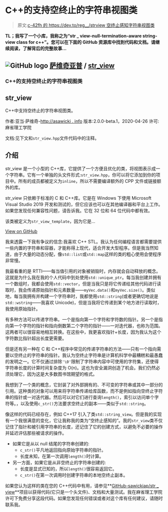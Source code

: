 # C++的支持空终止的字符串视图类

> 原文:[c-42fh 的 https://dev.to/reg__/strview 空终止感知字符串视图类](https://dev.to/reg__/strview---null-termination-aware-string-view-class-for-c-42fh)

**TL；我写了一个小库，我称之为“str _ view-null-termination-aware string-view class for c++”。您可以在下面的 GitHub 资源库中找到代码和文档。请继续阅读，了解背后的完整故事...**

## ![GitHub logo](../Images/292a238c61c5611a7f4d07a21d9e8e0a.png) [萨维奇亚普](https://github.com/sawickiap) / [ str_view](https://github.com/sawickiap/str_view)

### C++的支持空终止的字符串视图类

<article class="markdown-body entry-content container-lg" itemprop="text">

# str_view

C++中支持空终止的字符串视图类。

作者:亚当·萨维奇-[http://asawicki . info](http://asawicki.info)
版本:2.0.0-beta.1，2020-04-26
许可:麻省理工学院

文档:见下文和`str_view.hpp`文件代码中的注释。

# 介绍

str_view 是一个小型的 C++库，它提供了一个方便且优化的类，将视图表示成一个字符串。它有一个单独的头文件形式:`str_view.hpp`，你可以将它添加到你的项目中。所有的成员都被定义为`inline`，所以不需要编译额外的 CPP 文件或链接额外的库。

str_view 只依赖于标准的 C 和 C++库。它是在 Windows 下使用 Microsoft Visual Studio 2019 开发和测试的，但它应该也可以在其他编译器和平台上工作。如果您发现任何兼容性问题，请告诉我。它在 32 位和 64 位代码中都有效。

该类被定义为`str_view_template`，因为它是…

</article>

[View on GitHub](https://github.com/sawickiap/str_view)

我来透露一下我有争议的信念:我喜欢 C++ STL。我认为任何编程语言都需要提供一些内置的字符串和容器，才能称得上现代，适合开发大型程序。但是我当然知道，由于大量的动态分配，像`std::list`或`std::map`这样的类的粗心使用会使程序非常慢。

我最看重的是 RTTI——每当值引用的对象被销毁时，内存就会自动释放的概念。这就是为什么我在我的个人代码中到处使用`std::unique_ptr`。每当我创建并拥有一个数组时，我都会使用`std::vector`，但是当我只是将它传递给其他代码进行读取时，我会传递原始指针和元素数量——`myVec.data()`和`myVec.size()`。类似地，每当我拥有并构建一个字符串时，我都使用`std::string`(或者更确切地说是`std::wstring`——我喜欢 Unicode)，但是当我将它传递到某个地方进行读取时，我使用原始指针。

有多种方法可以传递字符串。一个是指向第一个字符和字符数的指针。另一个是指向第一个字符的指针和指向倒数第二个字符的指针——一对迭代器，也称为范围。这两者可以很容易地相互转换。在这些中，我更喜欢指针+长度，因为我认为这个字符数比指针超出长度更需要。

但是还有另一种在 C 和 C++程序中常见的传递字符串的方法——只有一个指向需要以空终止的字符串的指针。我认为空终止字符串是计算机科学中最糟糕和最愚蠢的发明之一。它不仅通过排除`'\0'`限制了字符串内容中可使用的字符集，还使得字符串长度的计算时间复杂度为 O(n)。这也为安全漏洞创造了机会。我们仍然必须处理它，因为这是大多数图书馆期望的格式。

我想到了一个类的概念，它封装了对外部拥有的、不可变的字符串或其中一部分的引用。这种类的对象可以用来将字符串传递给库函数，而不是例如指向空终止字符串的指针或一对迭代器。然后可以对它们进行查询`length()`，索引以访问单个字符等。，以及使用`c_str()`方法要求空终止的副本——类似于`std::string`。

像这样的代码已经存在，例如 C++17 引入了类`std::string_view`。但是我的实现有一个我很满意的变化，它让我称我的类为“空终止感知的”。我的`str_view`类不仅记住了指针和被引用字符串的长度，还记住了它的创建方式，以避免不必要的操作并延迟评估那些被请求的操作。

*   如果它是从以 null 结尾的字符串创建的:
    *   `c_str()`平凡地返回指向原始字符串的指针。
    *   长度未知，在第一次调用`length()`时计算。
*   另一方面，如果它是从非空终止的字符串创建的:
    *   长度是显式已知的，所以`length()`很容易返回它。
    *   `c_str()`在第一次调用时创建字符串的本地空终止副本。

如果您认为这样的类在您的 C++代码中有用，请参见**[GitHub-sawickiap/str _ view](https://github.com/sawickiap/str_view)**项目以获得代码(它只是一个头文件)、文档和大量测试。我在麻省理工学院许可下免费分享这段代码。如果您发现任何错误或者对这个库有任何建议，请随时联系我。